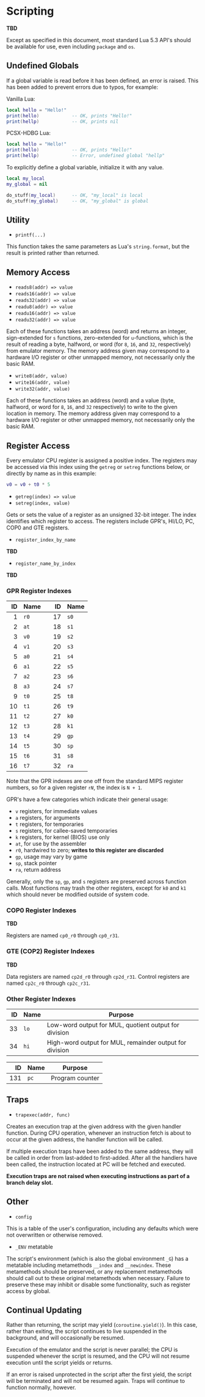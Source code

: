 # Scripting #
**TBD**

Except as specified in this document, most standard Lua 5.3 API's should
be available for use, even including `package` and `os`.


## Undefined Globals ##
If a global variable is read before it has been defined, an error is
raised. This has been added to prevent errors due to typos, for example:

Vanilla Lua:
```lua
local hello = "Hello!"
print(hello)            -- OK, prints "Hello!"
print(hellp)            -- OK, prints nil
```

PCSX-HDBG Lua:
```lua
local hello = "Hello!"
print(hello)            -- OK, prints "Hello!"
print(hellp)            -- Error, undefined global "hellp"
```

To explicitly define a global variable, initialize it with any value.

```lua
local my_local
my_global = nil

do_stuff(my_local)      -- OK, "my_local" is local
do_stuff(my_global)     -- OK, "my_global" is global
```


## Utility ##
* `printf(...)`

This function takes the same parameters as Lua's `string.format`, but
the result is printed rather than returned.


## Memory Access ##
* `reads8(addr) => value`
* `reads16(addr) => value`
* `reads32(addr) => value`
* `readu8(addr) => value`
* `readu16(addr) => value`
* `readu32(addr) => value`

Each of these functions takes an address (word) and returns an integer,
sign-extended for `s` functions, zero-extended for `u`-functions, which
is the result of reading a byte, halfword, or word (for `8`, `16`, and
`32`, respectively) from emulator memory. The memory address given may
correspond to a hardware I/O register or other unmapped memory, not
necessarily only the basic RAM.


* `write8(addr, value)`
* `write16(addr, value)`
* `write32(addr, value)`

Each of these functions takes an address (word) and a value (byte,
halfword, or word for `8`, `16`, and `32` respectively) to write to the
given location in memory. The memory address given may correspond to a
hardware I/O register or other unmapped memory, not necessarily only the
basic RAM.


## Register Access ##
Every emulator CPU register is assigned a positive index. The registers
may be accessed via this index using the `getreg` or `setreg` functions
below, or directly by name as in this example:

```lua
v0 = v0 + t0 * 5
```


* `getreg(index) => value`
* `setreg(index, value)`

Gets or sets the value of a register as an unsigned 32-bit integer. The
index identifies which register to access. The registers include GPR's,
HI/LO, PC, COP0 and GTE registers.


* `register_index_by_name`

**TBD**


* `register_name_by_index`

**TBD**


### GPR Register Indexes ###
| ID | Name | | ID | Name |
|---:|------|-|---:|------|
|   1|`r0`  | |  17|`s0`  |
|   2|`at`  | |  18|`s1`  |
|   3|`v0`  | |  19|`s2`  |
|   4|`v1`  | |  20|`s3`  |
|   5|`a0`  | |  21|`s4`  |
|   6|`a1`  | |  22|`s5`  |
|   7|`a2`  | |  23|`s6`  |
|   8|`a3`  | |  24|`s7`  |
|   9|`t0`  | |  25|`t8`  |
|  10|`t1`  | |  26|`t9`  |
|  11|`t2`  | |  27|`k0`  |
|  12|`t3`  | |  28|`k1`  |
|  13|`t4`  | |  29|`gp`  |
|  14|`t5`  | |  30|`sp`  |
|  15|`t6`  | |  31|`s8`  |
|  16|`t7`  | |  32|`ra`  |

Note that the GPR indexes are one off from the standard MIPS register
numbers, so for a given register <code>r<em>N</em></code>, the index is
`N + 1`.

GPR's have a few categories which indicate their general usage:

* `v` registers, for immediate values
* `a` registers, for arguments
* `t` registers, for temporaries
* `s` registers, for callee-saved temporaries
* `k` registers, for kernel (BIOS) use only
* `at`, for use by the assembler
* `r0`, hardwired to zero; **writes to this register are discarded**
* `gp`, usage may vary by game
* `sp`, stack pointer
* `ra`, return address

Generally, only the `sp`, `gp`, and `s` registers are preserved across
function calls. Most functions may trash the other registers, except for
`k0` and `k1` which should never be modified outside of system code.


### COP0 Register Indexes ###
**TBD**

Registers are named `cp0_r0` through `cp0_r31`.


### GTE (COP2) Register Indexes ###
**TBD**

Data registers are named `cp2d_r0` through `cp2d_r31`. Control registers
are named `cp2c_r0` through `cp2c_r31`.


### Other Register Indexes ###
| ID | Name | Purpose                                               |
|---:|------|-------------------------------------------------------|
|  33|`lo`  |Low-word output for MUL, quotient output for division  |
|  34|`hi`  |High-word output for MUL, remainder output for division|


| ID | Name | Purpose       |
|---:|------|---------------|
| 131|`pc`  |Program counter|


## Traps ##
* `trapexec(addr, func)`

Creates an execution trap at the given address with the given handler
function. During CPU operation, whenever an instruction fetch is about
to occur at the given address, the handler function will be called.

If multiple execution traps have been added to the same address, they
will be called in order from last-added to first-added. After all the
handlers have been called, the instruction located at PC will be fetched
and executed.

__Execution traps are not raised when executing instructions as part of
a branch delay slot.__


## Other ##
* `config`

This is a table of the user's configuration, including any defaults
which were not overwritten or otherwise removed.


* `_ENV` metatable

The script's environment (which is also the global environment `_G`)
has a metatable including metamethods `__index` and `__newindex`. These
metamethods should be preserved, or any replacement metamethods should
call out to these original metamethods when necessary. Failure to
preserve these may inhibit or disable some functionality, such as
register access by global.


## Continual Updating ##
Rather than returning, the script may yield (`coroutine.yield()`). In
this case, rather than exiting, the script continues to live suspended
in the background, and will occasionally be resumed.

Execution of the emulator and the script is never parallel; the CPU is
suspended whenever the script is resumed, and the CPU will not resume
execution until the script yields or returns.

If an error is raised unprotected in the script after the first yield,
the script will be terminated and will not be resumed again. Traps will
continue to function normally, however.
